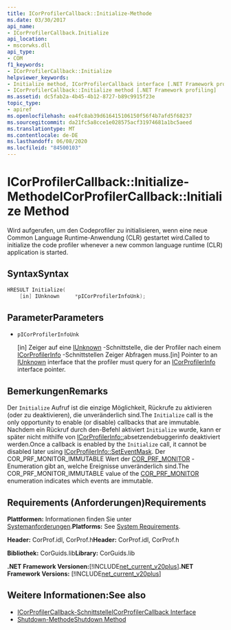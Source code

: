 ```yaml
---
title: ICorProfilerCallback::Initialize-Methode
ms.date: 03/30/2017
api_name:
- ICorProfilerCallback.Initialize
api_location:
- mscorwks.dll
api_type:
- COM
f1_keywords:
- ICorProfilerCallback::Initialize
helpviewer_keywords:
- Initialize method, ICorProfilerCallback interface [.NET Framework profiling]
- ICorProfilerCallback::Initialize method [.NET Framework profiling]
ms.assetid: dc5fab2a-4b45-4b12-8727-b89c9915f23e
topic_type:
- apiref
ms.openlocfilehash: ea4fc8ab39d616415106150f56f4b7afd5f68237
ms.sourcegitcommit: da21fc5a8cce1e028575acf31974681a1bc5aeed
ms.translationtype: MT
ms.contentlocale: de-DE
ms.lasthandoff: 06/08/2020
ms.locfileid: "84500103"
---
```

# <a name="icorprofilercallbackinitialize-method"></a><span data-ttu-id="af9b9-102">ICorProfilerCallback::Initialize-Methode</span><span class="sxs-lookup"><span data-stu-id="af9b9-102">ICorProfilerCallback::Initialize Method</span></span>
<span data-ttu-id="af9b9-103">Wird aufgerufen, um den Codeprofiler zu initialisieren, wenn eine neue Common Language Runtime-Anwendung (CLR) gestartet wird.</span><span class="sxs-lookup"><span data-stu-id="af9b9-103">Called to initialize the code profiler whenever a new common language runtime (CLR) application is started.</span></span>  
  
## <a name="syntax"></a><span data-ttu-id="af9b9-104">Syntax</span><span class="sxs-lookup"><span data-stu-id="af9b9-104">Syntax</span></span>  
  
```cpp  
HRESULT Initialize(  
    [in] IUnknown     *pICorProfilerInfoUnk);  
```  
  
## <a name="parameters"></a><span data-ttu-id="af9b9-105">Parameter</span><span class="sxs-lookup"><span data-stu-id="af9b9-105">Parameters</span></span>

- `pICorProfilerInfoUnk`

  <span data-ttu-id="af9b9-106">\[in] Zeiger auf eine [IUnknown](/cpp/atl/iunknown) -Schnittstelle, die der Profiler nach einem [ICorProfilerInfo](icorprofilerinfo-interface.md) -Schnittstellen Zeiger Abfragen muss.</span><span class="sxs-lookup"><span data-stu-id="af9b9-106">\[in] Pointer to an [IUnknown](/cpp/atl/iunknown) interface that the profiler must query for an [ICorProfilerInfo](icorprofilerinfo-interface.md) interface pointer.</span></span>  

## <a name="remarks"></a><span data-ttu-id="af9b9-107">Bemerkungen</span><span class="sxs-lookup"><span data-stu-id="af9b9-107">Remarks</span></span>  
 <span data-ttu-id="af9b9-108">Der `Initialize` Aufruf ist die einzige Möglichkeit, Rückrufe zu aktivieren (oder zu deaktivieren), die unveränderlich sind.</span><span class="sxs-lookup"><span data-stu-id="af9b9-108">The `Initialize` call is the only opportunity to enable (or disable) callbacks that are immutable.</span></span> <span data-ttu-id="af9b9-109">Nachdem ein Rückruf durch den-Befehl aktiviert `Initialize` wurde, kann er später nicht mithilfe von [ICorProfilerInfo::](icorprofilerinfo-seteventmask-method.md)absetzendebuggerinfo deaktiviert werden.</span><span class="sxs-lookup"><span data-stu-id="af9b9-109">Once a callback is enabled by the `Initialize` call, it cannot be disabled later using [ICorProfilerInfo::SetEventMask](icorprofilerinfo-seteventmask-method.md).</span></span> <span data-ttu-id="af9b9-110">Der COR_PRF_MONITOR_IMMUTABLE Wert der [COR_PRF_MONITOR](cor-prf-monitor-enumeration.md) -Enumeration gibt an, welche Ereignisse unveränderlich sind.</span><span class="sxs-lookup"><span data-stu-id="af9b9-110">The COR_PRF_MONITOR_IMMUTABLE value of the [COR_PRF_MONITOR](cor-prf-monitor-enumeration.md) enumeration indicates which events are immutable.</span></span>  
  
## <a name="requirements"></a><span data-ttu-id="af9b9-111">Requirements (Anforderungen)</span><span class="sxs-lookup"><span data-stu-id="af9b9-111">Requirements</span></span>  
 <span data-ttu-id="af9b9-112">**Plattformen:** Informationen finden Sie unter [Systemanforderungen](../../get-started/system-requirements.md).</span><span class="sxs-lookup"><span data-stu-id="af9b9-112">**Platforms:** See [System Requirements](../../get-started/system-requirements.md).</span></span>  
  
 <span data-ttu-id="af9b9-113">**Header:** CorProf.idl, CorProf.h</span><span class="sxs-lookup"><span data-stu-id="af9b9-113">**Header:** CorProf.idl, CorProf.h</span></span>  
  
 <span data-ttu-id="af9b9-114">**Bibliothek:** CorGuids.lib</span><span class="sxs-lookup"><span data-stu-id="af9b9-114">**Library:** CorGuids.lib</span></span>  
  
 <span data-ttu-id="af9b9-115">**.NET Framework Versionen:**[!INCLUDE[net_current_v20plus](../../../../includes/net-current-v20plus-md.md)]</span><span class="sxs-lookup"><span data-stu-id="af9b9-115">**.NET Framework Versions:** [!INCLUDE[net_current_v20plus](../../../../includes/net-current-v20plus-md.md)]</span></span>  
  
## <a name="see-also"></a><span data-ttu-id="af9b9-116">Weitere Informationen:</span><span class="sxs-lookup"><span data-stu-id="af9b9-116">See also</span></span>

- [<span data-ttu-id="af9b9-117">ICorProfilerCallback-Schnittstelle</span><span class="sxs-lookup"><span data-stu-id="af9b9-117">ICorProfilerCallback Interface</span></span>](icorprofilercallback-interface.md)
- [<span data-ttu-id="af9b9-118">Shutdown-Methode</span><span class="sxs-lookup"><span data-stu-id="af9b9-118">Shutdown Method</span></span>](icorprofilercallback-shutdown-method.md)

